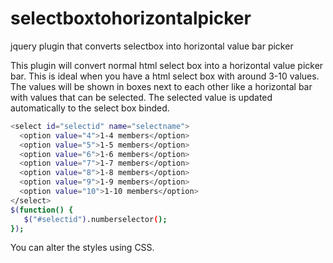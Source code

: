 # selectboxtohorizontalpicker
jquery plugin that converts selectbox into horizontal value bar picker

This plugin will convert normal html select box into a horizontal value picker bar. This is ideal when you have a html select box with around 3-10 values. The values will be shown in boxes next to each other like a horizontal bar with values that can be selected. The selected value is updated automatically to the select box binded.

```sh
<select id="selectid" name="selectname">
  <option value="4">1-4 members</option>
  <option value="5">1-5 members</option>
  <option value="6">1-6 members</option>
  <option value="7">1-7 members</option>
  <option value="8">1-8 members</option>
  <option value="9">1-9 members</option>
  <option value="10">1-10 members</option>
</select>
$(function() {
   $("#selectid").numberselector();
});
```

You can alter the styles using CSS.
